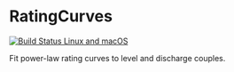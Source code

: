 # RatingCurves

[![Build Status Linux and macOS](https://travis-ci.org/JuliaExtremes/RatingCurves.jl.svg?branch=master)](https://travis-ci.org/JuliaExtremes/RatingCurves.jl)

Fit power-law rating curves to level and discharge couples. 